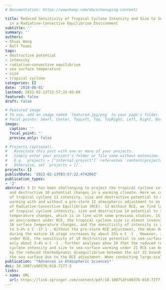 ```yaml
---
# Documentation: https://wowchemy.com/docs/managing-content/

title: Reduced Sensitivity of Tropical Cyclone Intensity and Size to Sea Surface Temperature
  in a Radiative-Convective Equilibrium Environment
subtitle: ''
summary: ''
authors:
- Shuai Wang
- Ralf Toumi
tags:
- destructive potential
- intensity
- radiative–convective equilibrium
- sea surface temperature
- size
- tropical cyclone
categories: []
date: '2018-08-01'
lastmod: 2022-02-12T22:57:22-05:00
featured: false
draft: false

# Featured image
# To use, add an image named `featured.jpg/png` to your page's folder.
# Focal points: Smart, Center, TopLeft, Top, TopRight, Left, Right, BottomLeft, Bottom, BottomRight.
image:
  caption: ''
  focal_point: ''
  preview_only: false

# Projects (optional).
#   Associate this post with one or more of your projects.
#   Simply enter your project's folder or file name without extension.
#   E.g. `projects = ["internal-project"]` references `content/project/deep-learning/index.md`.
#   Otherwise, set `projects = []`.
projects: []
publishDate: '2022-02-13T03:57:22.474206Z'
publication_types:
- '2'
abstract: 9 It has been challenging to project the tropical cyclone intensity, structure
  and destructive 10 potential changes in a warming climate. Here we compare the sensitivities
  of tropical cyclone 11 intensity, size and destructive potential to sea-surface
  warming with and without a pre-storm 12 atmospheric adjustment to an idealised state
  of Radiative-Convective Equilibrium (RCE). 13 Without RCE, we find large responses
  of tropical cyclone intensity, size and destructive 14 potential to sea surface
  temperature changes, which is in line with some previous studies. 15 However, in
  an environment under RCE, the tropical cyclone size is almost insensitive to sea
  16 surface temperature changes, and the sensitivity of intensity is also much reduced
  to 3-4% o C -17 1 . Without the pre-storm RCE adjustment, the mean destructive potential
  during the mature 18 stage increases by about 25% o C -1 . However, in an environment
  under RCE, the sensitivity of 19 destructive potential to sea-surface warming is
  only about 3-4% o C -1 . Further analyses show 20 that the reduced response of tropical
  cyclone intensity and size to sea-surface warming under 21 RCE can be explained
  by the reduced thermodynamic disequilibrium between the air 22 boundary layer and
  the sea surface due to the RCE adjustment. When conducting large-scale 23
publication: '*Advances in Atmospheric Sciences*'
doi: 10.1007/s00376-018-7277-5
links:
- name: URL
  url: https://link.springer.com/content/pdf/10.1007%2Fs00376-018-7277-5.pdf http://link.springer.com/10.1007/s00376-018-7277-5
---
```

